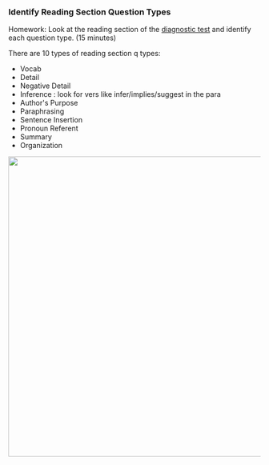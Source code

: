 ### Identify Reading Section Question Types

Homework: Look at the reading section of the [diagnostic test](https://github.com/napsterhopes/English_Competency/blob/main/TOEFL/Diagnostic%2BTest.pdf) and identify each question type. (15 minutes)

There are 10 types of reading section q types:

- Vocab
- Detail
- Negative Detail
- Inference : look for vers like infer/implies/suggest in the para
- Author's Purpose
- Paraphrasing
- Sentence Insertion
- Pronoun Referent
- Summary
- Organization

<img src="https://user-images.githubusercontent.com/12064832/203116346-f31ad056-0969-459c-9315-b6865a6cbd22.png" width=600 />
